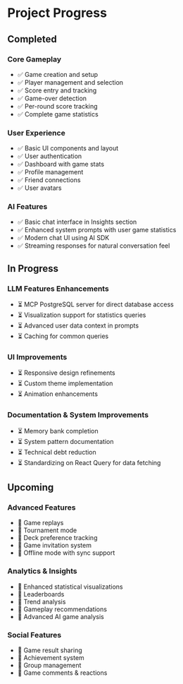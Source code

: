 # Project Progress

## Completed

### Core Gameplay

- ✅ Game creation and setup
- ✅ Player management and selection
- ✅ Score entry and tracking
- ✅ Game-over detection
- ✅ Per-round score tracking
- ✅ Complete game statistics

### User Experience

- ✅ Basic UI components and layout
- ✅ User authentication
- ✅ Dashboard with game stats
- ✅ Profile management
- ✅ Friend connections
- ✅ User avatars

### AI Features

- ✅ Basic chat interface in Insights section
- ✅ Enhanced system prompts with user game statistics
- ✅ Modern chat UI using AI SDK
- ✅ Streaming responses for natural conversation feel

## In Progress

### LLM Features Enhancements

- ⏳ MCP PostgreSQL server for direct database access
- ⏳ Visualization support for statistics queries
- ⏳ Advanced user data context in prompts
- ⏳ Caching for common queries

### UI Improvements

- ⏳ Responsive design refinements
- ⏳ Custom theme implementation
- ⏳ Animation enhancements

### Documentation & System Improvements

- ⏳ Memory bank completion
- ⏳ System pattern documentation
- ⏳ Technical debt reduction
- ⏳ Standardizing on React Query for data fetching

## Upcoming

### Advanced Features

- 📅 Game replays
- 📅 Tournament mode
- 📅 Deck preference tracking
- 📅 Game invitation system
- 📅 Offline mode with sync support

### Analytics & Insights

- 📅 Enhanced statistical visualizations
- 📅 Leaderboards
- 📅 Trend analysis
- 📅 Gameplay recommendations
- 📅 Advanced AI game analysis

### Social Features

- 📅 Game result sharing
- 📅 Achievement system
- 📅 Group management
- 📅 Game comments & reactions
